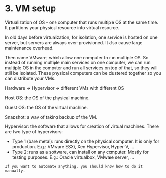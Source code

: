 # 3. VM setup
Virtualization of OS - one computer that runs multiple OS at the same time. It partitions your physical resource into virtual resource. 

In old days before virtualization, for isolation, one service is hosted on one server, but servers are always over-provisioned. It also cause large maintenance overhead. 

Then came VMware, which allow one computer to run multiple OS. So instead of running multiple main services on one computer, we can run multiple OS in the computer and run all services on top of that, so they will still be isolated. These physical computers can be clustered together so you can distribute your VMs. 

Hardware -> Hypervisor -> different VMs with different OS

Host OS: the OS of the physical machine. 

Guest OS: the OS of the virtual machine. 

Snapshot: a way of taking backup of the VM. 

Hypervisor: the software that allows for creation of virtual machines. There are two type of hypervisors:
- Type 1 (bare metal): runs directly on the physical computer. It is only for production. E.g.: VMware ESXi, Xen Hypervisor, Hyper-V, ...
- Type 2: runs as a software, can install on any computer. Mostly for testing purposes. E.g.: Oracle virtualbox, VMware server, ...

`If you want to automate anything, you should know how to do it manually. `














